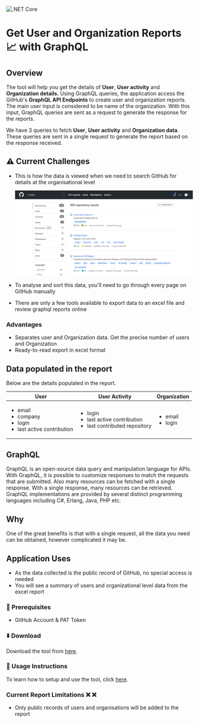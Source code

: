 ![.NET Core](https://github.com/CanarysAutomations/report-builder/workflows/.NET%20Core/badge.svg)

# Get User and Organization Reports 📈 with GraphQL

## Overview

The tool will help you get the details of **User**, **User activity** and **Organization details.** Using GraphQL queries, the application access the GitHub's **GraphQL API Endpoints** to create user and organization reports. The main user input is considered to be name of the organization. With this input, GraphQL queries are sent as a request to generate the response for the reports.

We have 3 queries to fetch **User**, **User activity** and **Organization data**. These queries are sent in a single request to generate the report based on the response received.

## :warning: Current Challenges

- This is how the data is viewed when we need to search GitHub for details at the organisational level

  ![img](./images/github-search-window.PNG)

- To analyse and sort this data, you'll need to go through every page on GitHub manually
- There are only a few tools available to export data to an excel file and review graphql reports online

### Advantages

- Separates user and Organization data. Get the precise number of users and Organization
- Ready-to-read export in excel format

## Data populated in the report

Below are the details populated in the report.

|User| User Activity | Organization|
|----|---------------|-------------|
|<ul><li>email</li><li>company</li><li>login</li><li>last active contribution</li></ul> | <ul><li>login</li><li>last active contribution</li><li>last contributed repository</li></ul> | <ul><li>email</li><li>login</li></ul>|

## GraphQL

GraphQL is an open-source data query and manipulation language for APIs. With GraphQL, it is possible to customize responses to match the requests that are submitted. Also many resources can be fetched with a single response. With a single response, many resources can be retrieved. GraphQL implementations are provided by several distinct programming languages including C#, Erlang, Java, PHP etc.

## Why

One of the great benefits is that with a single request, all the data you need can be obtained, however complicated it may be.

## Application Uses

 - As the data collected is the public record of GitHub, no special access is needed
 - You will see a summary of users and organizational level data from the excel report

### :mega: Prerequisites

 - GitHub Account & PAT Token

### :arrow_down: Download 

Download the tool from [here](https://github.com/CanarysAutomations/report-builder/releases).

### :memo: Usage Instructions 

To learn how to setup and use the tool, click [here](https://github.com/CanarysAutomations/report-builder/wiki).

### Current Report Limitations :x: :x:

- Only public records of users and organisations will be added to the report
    



